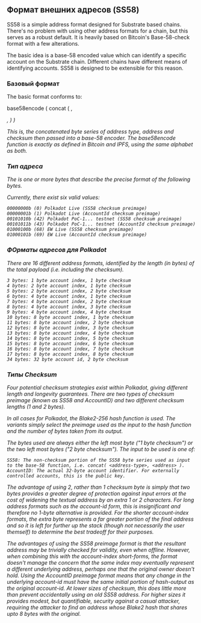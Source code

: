 
## Формат внешних адресов (SS58)

SS58 is a simple address format designed for Substrate based chains. There's no problem with using other address formats for a chain, but this serves as a robust default. It is heavily based on Bitcoin's Base-58-check format with a few alterations.

The basic idea is a base-58 encoded value which can identify a specific account on the Substrate chain. Different chains have different means of identifying accounts. SS58 is designed to be extensible for this reason.

### Базовый формат

The basic format conforms to:

base58encode ( concat ( <address-type>, <address>, <checksum> ) )

This is, the concatenated byte series of address type, address and checksum then passed into a base-58 encoder. The base58encode function is exactly as defined in Bitcoin and IPFS, using the same alphabet as both.

### Тип адреса

The <address-type> is one or more bytes that describe the precise format of the following bytes.

Currently, there exist six valid values:

    00000000b (0) Polkadot Live (SS58 checksum preimage)
    00000001b (1) Polkadot Live (AccountId checksum preimage)
    00101010b (42) Polkadot PoC-1... testnet (SS58 checksum preimage)
    00101011b (43) Polkadot PoC-1... testnet (AccountId checksum preimage)
    01000100b (68) EW Live (SS58 checksum preimage)
    01000101b (69) EW Live (AccountId checksum preimage)

### ФОрматы адресов для Polkadot

There are 16 different address formats, identified by the length (in bytes) of the total payload (i.e. including the checksum).

    3 bytes: 1 byte account index, 1 byte checksum
    4 bytes: 2 byte account index, 1 byte checksum
    5 bytes: 2 byte account index, 2 byte checksum
    6 bytes: 4 byte account index, 1 byte checksum
    7 bytes: 4 byte account index, 2 byte checksum
    8 bytes: 4 byte account index, 3 byte checksum
    9 bytes: 4 byte account index, 4 byte checksum
    10 bytes: 8 byte account index, 1 byte checksum
    11 bytes: 8 byte account index, 2 byte checksum
    12 bytes: 8 byte account index, 3 byte checksum
    13 bytes: 8 byte account index, 4 byte checksum
    14 bytes: 8 byte account index, 5 byte checksum
    15 bytes: 8 byte account index, 6 byte checksum
    16 bytes: 8 byte account index, 7 byte checksum
    17 bytes: 8 byte account index, 8 byte checksum
    34 bytes: 32 byte account id, 2 byte checksum

### Типы Checksum

Four potential checksum strategies exist within Polkadot, giving different length and longevity guarantees. There are two types of checksum preimage (known as SS58 and AccountID) and two different checksum lengths (1 and 2 bytes).

In all cases for Polkadot, the Blake2-256 hash function is used. The variants simply select the preimage used as the input to the hash function and the number of bytes taken from its output.

The bytes used are always either the left most byte ("1 byte checksum") or the two left most bytes ("2 byte checksum"). The input to be used is one of:

    SS58: The non-checksum portion of the SS58 byte series used as input to the base-58 function, i.e. concat( <address-type>, <address> ).
    AccountID: The actual 32-byte account identifier. For externally controlled accounts, this is the public key.

The advantage of using 2, rather than 1 checksum byte is simply that two bytes provides a greater degree of protection against input errors at the cost of widening the textual address by an extra 1 or 2 characters. For long address formats such as the account-id form, this is insignificant and therefore no 1-byte alternative is provided. For the shorter account-index formats, the extra byte represents a far greater portion of the final address and so it is left for further up the stack (though not necessarily the user themself) to determine the best tradeoff for their purposes.

The advantages of using the SS58 preimage format is that the resultant address may be trivially checked for validity, even when offline. However, when combining this with the account-index short-forms, the format doesn't manage the concern that the same index may eventually represent a different underlying address, perhaps one that the original owner doesn't hold. Using the AccountID preimage format means that any change in the underlying account-id must have the same initial portion of hash-output as the original account-id. At lower sizes of checksum, this does little more than prevent accidentally using an old SS58 address. For higher sizes it provides modest, but quantifiable, security against a casual attacker, requiring the attacker to find an address whose Blake2 hash that shares upto 8 bytes with the original.
